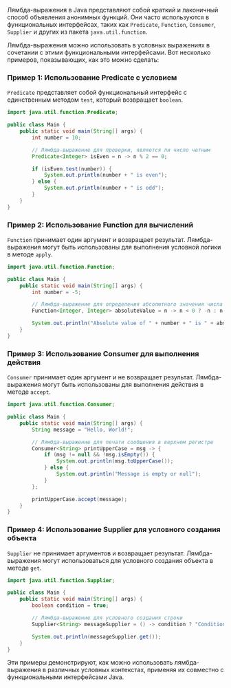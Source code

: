 Лямбда-выражения в Java представляют собой краткий и лаконичный способ объявления анонимных функций. Они часто используются в функциональных интерфейсах, таких как `Predicate`, `Function`, `Consumer`, `Supplier` и других из пакета `java.util.function`.

Лямбда-выражения можно использовать в условных выражениях в сочетании с этими функциональными интерфейсами. Вот несколько примеров, показывающих, как это можно сделать:

### Пример 1: Использование Predicate с условием
`Predicate` представляет собой функциональный интерфейс с единственным методом `test`, который возвращает `boolean`.

```java
import java.util.function.Predicate;

public class Main {
    public static void main(String[] args) {
        int number = 10;

        // Лямбда-выражение для проверки, является ли число четным
        Predicate<Integer> isEven = n -> n % 2 == 0;

        if (isEven.test(number)) {
            System.out.println(number + " is even");
        } else {
            System.out.println(number + " is odd");
        }
    }
}
```

### Пример 2: Использование Function для вычислений
`Function` принимает один аргумент и возвращает результат. Лямбда-выражения могут быть использованы для выполнения условной логики в методе `apply`.

```java
import java.util.function.Function;

public class Main {
    public static void main(String[] args) {
        int number = -5;

        // Лямбда-выражение для определения абсолютного значения числа
        Function<Integer, Integer> absoluteValue = n -> n < 0 ? -n : n;

        System.out.println("Absolute value of " + number + " is " + absoluteValue.apply(number)); 
    }
}
```

### Пример 3: Использование Consumer для выполнения действия
`Consumer` принимает один аргумент и не возвращает результат. Лямбда-выражения могут быть использованы для выполнения действия в методе `accept`.

```java
import java.util.function.Consumer;

public class Main {
    public static void main(String[] args) {
        String message = "Hello, World!";

        // Лямбда-выражение для печати сообщения в верхнем регистре
        Consumer<String> printUpperCase = msg -> {
            if (msg != null && !msg.isEmpty()) {
                System.out.println(msg.toUpperCase());
            } else {
                System.out.println("Message is empty or null");
            }
        };

        printUpperCase.accept(message);
    }
}
```

### Пример 4: Использование Supplier для условного создания объекта
`Supplier` не принимает аргументов и возвращает результат. Лямбда-выражения могут использоваться для условного создания объекта в методе `get`.

```java
import java.util.function.Supplier;

public class Main {
    public static void main(String[] args) {
        boolean condition = true;

        // Лямбда-выражение для условного создания строки
        Supplier<String> messageSupplier = () -> condition ? "Condition is true" : "Condition is false";

        System.out.println(messageSupplier.get());
    }
}
```

Эти примеры демонстрируют, как можно использовать лямбда-выражения в различных условных контекстах, применяя их совместно с функциональными интерфейсами Java.
